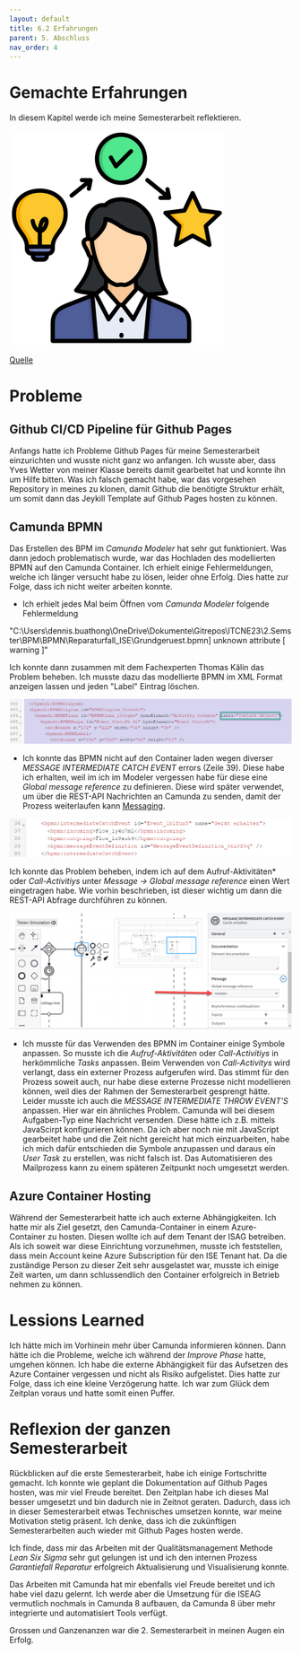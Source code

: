 ```yaml
---
layout: default
title: 6.2 Erfahrungen
parent: 5. Abschluss
nav_order: 4
---
```


# Gemachte Erfahrungen

In diesem Kapitel werde ich meine Semesterarbeit reflektieren.


![Erfahrungen](../../ressources/bilder/rsz_experience.png)

[Quelle](../Quellenverzeichnis/index.md#erfahrungen)

# Probleme

## Github CI/CD Pipeline für Github Pages

Anfangs hatte ich Probleme Github Pages für meine Semesterarbeit einzurichten und wusste nicht ganz wo anfangen. Ich wusste aber, dass Yves Wetter von meiner Klasse bereits damit gearbeitet hat und konnte ihn um Hilfe bitten. Was ich falsch gemacht habe, war das vorgesehen Repository in meines zu klonen, damit Github die benötigte Struktur erhält, um somit dann das Jeykill Template auf Github Pages hosten zu können.

## Camunda BPMN

Das Erstellen des BPM im *Camunda Modeler* hat sehr gut funktioniert. Was dann jedoch problematisch wurde, war das Hochladen des modellierten BPMN auf den Camunda Container. Ich erhielt einige Fehlermeldungen, welche ich länger versucht habe zu lösen, leider ohne Erfolg. Dies hatte zur Folge, dass ich nicht weiter arbeiten konnte.

- Ich erhielt jedes Mal beim Öffnen vom *Camunda Modeler* folgende Fehlermeldung 

"C:\Users\dennis.buathong\OneDrive\Dokumente\Gitrepos\ITCNE23\2.Semster\BPM\BPMN\Reparaturfall_ISE\Grundgeruest.bpmn] unknown attribute <label> [ warning ]"


Ich konnte dann zusammen mit dem Fachexperten Thomas Kälin das Problem beheben. Ich musste dazu das modellierte BPMN im XML Format anzeigen lassen und jeden "Label" Eintrag löschen.

![IError Label](../../ressources/bilder/error_label.png)

- Ich konnte das BPMN nicht auf den Container laden wegen diverser *MESSAGE INTERMEDIATE CATCH EVENT* errors (Zeile 39). Diese habe ich erhalten, weil im ich im Modeler vergessen habe für diese eine *Global message reference* zu definieren. Diese wird später verwendet, um über die REST-API Nachrichten an Camunda zu senden, damit der Prozess weiterlaufen kann [Messaging](../Hauptteil/3.4_Improve.md#messaging). 

![IError message](../../ressources/bilder/error_message.png)

Ich konnte das Problem beheben, indem ich auf dem Aufruf-Aktivitäten* oder *Call-Activitiys* unter *Message -> Global message reference* einen Wert eingetragen habe. Wie vorhin beschrieben, ist dieser wichtig um dann die REST-API Abfrage durchführen zu können.

![IError message](../../ressources/bilder/error_message2.png)

- Ich musste für das Verwenden des BPMN im Container einige Symbole anpassen. So musste ich die *Aufruf-Aktivitäten* oder *Call-Activitiys* in herkömmliche *Tasks* anpassen. Beim Verwenden von *Call-Activitys* wird verlangt, dass ein externer Prozess aufgerufen wird. Das stimmt für den Prozess soweit auch, nur habe diese externe Prozesse nicht modellieren können, weil dies der Rahmen der Semesterarbeit gesprengt hätte. Leider musste ich auch die *MESSAGE INTERMEDIATE THROW EVENT'S* anpassen. Hier war ein ähnliches Problem. Camunda will bei diesem Aufgaben-Typ eine Nachricht versenden. Diese hätte ich z.B. mittels JavaScirpt konfigurieren können. Da ich aber noch nie mit JavaScript gearbeitet habe und die Zeit nicht gereicht hat mich einzuarbeiten, habe ich mich dafür entschieden die Symbole anzupassen und daraus ein *User Task* zu erstellen, was nicht falsch ist. Das Automatisieren des Mailprozess kann zu einem späteren Zeitpunkt noch umgesetzt werden.

## Azure Container Hosting

Während der Semesterarbeit hatte ich auch externe Abhängigkeiten. Ich hatte mir als Ziel gesetzt, den Camunda-Container in einem Azure-Container zu hosten. Diesen wollte ich auf dem Tenant der ISAG betreiben. Als ich soweit war diese Einrichtung vorzunehmen, musste ich feststellen, dass mein Account keine Azure Subscription für den ISE Tenant hat. Da die zuständige Person zu dieser Zeit sehr ausgelastet war, musste ich einige Zeit warten, um dann schlussendlich den Container erfolgreich in Betrieb nehmen zu können.

# Lessions Learned

Ich hätte mich im Vorhinein mehr über Camunda informieren können. Dann hätte ich die Probleme, welche ich während der *Improve Phase* hatte, umgehen können. Ich habe die externe Abhängigkeit für das Aufsetzen des Azure Container vergessen und nicht als Risiko aufgelistet. Dies hatte zur Folge, dass ich eine kleine Verzögerung hatte. Ich war zum Glück dem Zeitplan voraus und hatte somit einen Puffer.

# Reflexion der ganzen Semesterarbeit

Rückblicken auf die erste Semesterarbeit, habe ich einige Fortschritte gemacht. Ich konnte wie geplant die Dokumentation auf Github Pages hosten, was mir viel Freude bereitet. Den Zeitplan habe ich dieses Mal besser umgesetzt und bin dadurch nie in Zeitnot geraten. Dadurch, dass ich in dieser Semesterarbeit etwas Technisches umsetzen konnte, war meine Motivation stetig präsent. Ich denke, dass ich die zukünftigen Semesterarbeiten auch wieder mit Github Pages hosten werde. 

Ich finde, dass mir das Arbeiten mit der Qualitätsmanagement Methode *Lean Six Sigma* sehr gut gelungen ist und ich den internen Prozess *Garantiefall Reparatur* erfolgreich Aktualisierung und Visualisierung konnte.

Das Arbeiten mit Camunda hat mir ebenfalls viel Freude bereitet und ich habe viel dazu gelernt. Ich werde aber die Umsetzung für die ISEAG vermutlich nochmals in Camunda 8 aufbauen, da Camunda 8 über mehr integrierte und automatisiert Tools verfügt.

Grossen und Ganzenanzen war die 2. Semesterarbeit in meinen Augen ein Erfolg.